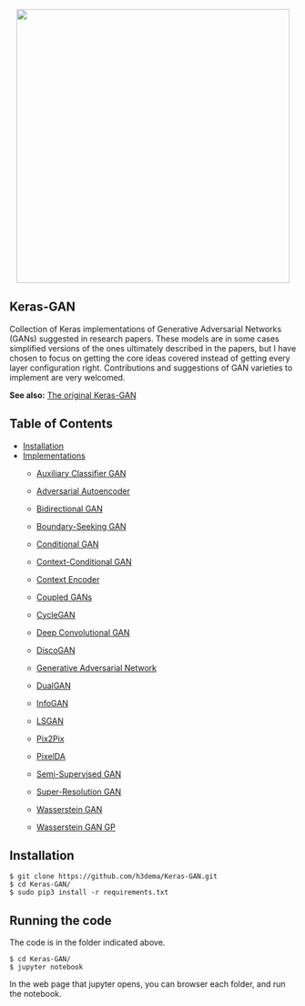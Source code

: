 <p align="center">
    <img src="assets/keras_gan.png" width="480"\>
</p>

## Keras-GAN
Collection of Keras implementations of Generative Adversarial Networks (GANs) suggested in research papers. These models are in some cases simplified versions of the ones ultimately described in the papers, but I have chosen to focus on getting the core ideas covered instead of getting every layer configuration right. Contributions and suggestions of GAN varieties to implement are very welcomed.

<b>See also:</b> [The original Keras-GAN](https://github.com/eriklindernoren/Keras-GAN)

## Table of Contents
  * [Installation](#installation)
  * [Implementations](#implementations)
    + [Auxiliary Classifier GAN](acgan/README.MD)
    + [Adversarial Autoencoder](aae/README.MD)
    + [Bidirectional GAN](bigan/README.MD)
    + [Boundary-Seeking GAN](bgan/README.MD)
    + [Conditional GAN](cgan/README.MD)
    + [Context-Conditional GAN](ccgan/README.MD)
    + [Context Encoder](context-encoder/README.MD)
    + [Coupled GANs](cogan/README.MD)
    + [CycleGAN](cyclegan/README.MD)
    + [Deep Convolutional GAN](dcgan/README.MD)
    + [DiscoGAN](discogan/README.MD)
    + [Generative Adversarial Network](gan/README.MD)

    + [DualGAN](dualgan/README.MD)
    + [InfoGAN](infogan/README.MD)
    + [LSGAN](#lsgan/README.MD)
    + [Pix2Pix](#pix2pix/README.MD)
    + [PixelDA](#pixelda/README.MD)
    + [Semi-Supervised GAN](#sgan/README.MD)
    + [Super-Resolution GAN](#srgan/README.MD)
    + [Wasserstein GAN](#wgan/README.MD)
    + [Wasserstein GAN GP](#wgan-gp/README.MD)

## Installation
    $ git clone https://github.com/h3dema/Keras-GAN.git
    $ cd Keras-GAN/
    $ sudo pip3 install -r requirements.txt


## Running the code

The code is in the folder indicated above.

```
$ cd Keras-GAN/
$ jupyter notebook
```

In the web page that jupyter opens, you can browser each folder, and run the notebook.
